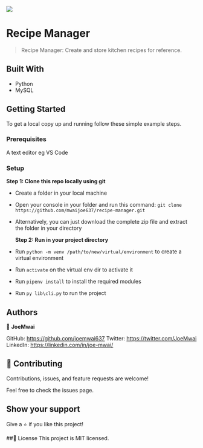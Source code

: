 ![](https://encrypted-tbn0.gstatic.com/images?q=tbn:ANd9GcTkJqzCdMjOU_lJvBjQLrXLp8rmZCNM08840A&s)

# Recipe Manager

> Recipe Manager: Create and store kitchen recipes for reference.

## Built With

- Python
- MySQL

## Getting Started

To get a local copy up and running follow these simple example steps.

### Prerequisites

A text editor eg VS Code

### Setup

**Step 1: Clone this repo locally using git**

- Create a folder in your local machine
- Open your console in your folder and run this command: `git clone https://github.com/mwaijoe637/recipe-manager.git`
- Alternatively, you can just download the complete zip file and extract the folder in your directory

  **Step 2: Run in your project directory**

- Run `python -m venv /path/to/new/virtual/environment` to create a virtual environment
- Run `activate` on the virtual env dir to activate it
- Run `pipenv install` to install the required modules
- Run `py lib\cli.py` to run the project

## Authors

:bust_in_silhouette: **JoeMwai**

GitHub: https://github.com/joemwai637
Twitter: https://twitter.com/JoeMwai
LinkedIn: https://linkedin.com/in/joe-mwai/

## :handshake: Contributing

Contributions, issues, and feature requests are welcome!

Feel free to check the issues page.

## Show your support

Give a :star:️ if you like this project!

##:memo: License
This project is MIT licensed.
